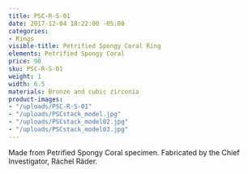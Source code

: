```yaml
---
title: PSC-R-S-01
date: 2017-12-04 18:22:00 -05:00
categories:
- Rings
visible-title: Petrified Spongy Coral Ring
elements: Petrified Spongy Coral
price: 90
sku: PSC-R-S-01
weight: 1
width: 6.5
materials: Bronze and cubic zirconia
product-images:
- "/uploads/PSC-R-S-01"
- "/uploads/PSCstack_model.jpg"
- "/uploads/PSCstack_model02.jpg"
- "/uploads/PSCstack_model03.jpg"
---
```


Made from Petrified Spongy Coral specimen. Fabricated by the Chief Investigator, Ráchel Räder.

